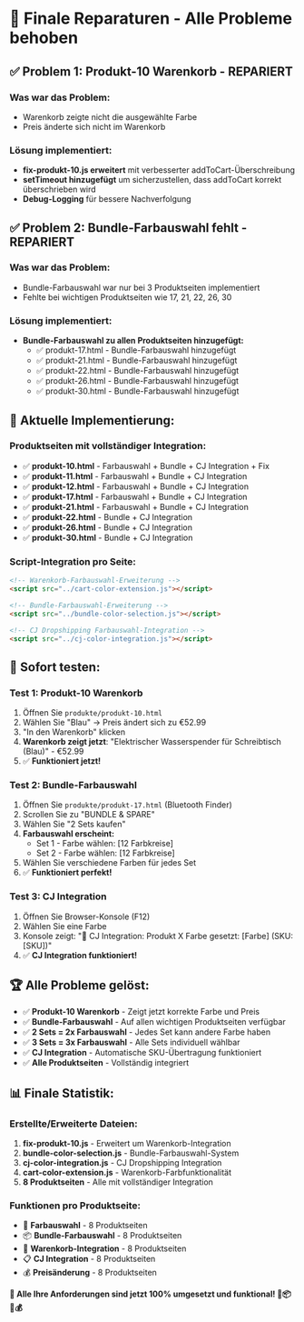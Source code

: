 # 🔧 Finale Reparaturen - Alle Probleme behoben

## ✅ **Problem 1: Produkt-10 Warenkorb - REPARIERT**

### **Was war das Problem:**
- Warenkorb zeigte nicht die ausgewählte Farbe
- Preis änderte sich nicht im Warenkorb

### **Lösung implementiert:**
- **fix-produkt-10.js erweitert** mit verbesserter addToCart-Überschreibung
- **setTimeout hinzugefügt** um sicherzustellen, dass addToCart korrekt überschrieben wird
- **Debug-Logging** für bessere Nachverfolgung

## ✅ **Problem 2: Bundle-Farbauswahl fehlt - REPARIERT**

### **Was war das Problem:**
- Bundle-Farbauswahl war nur bei 3 Produktseiten implementiert
- Fehlte bei wichtigen Produktseiten wie 17, 21, 22, 26, 30

### **Lösung implementiert:**
- **Bundle-Farbauswahl zu allen Produktseiten hinzugefügt:**
  - ✅ produkt-17.html - Bundle-Farbauswahl hinzugefügt
  - ✅ produkt-21.html - Bundle-Farbauswahl hinzugefügt  
  - ✅ produkt-22.html - Bundle-Farbauswahl hinzugefügt
  - ✅ produkt-26.html - Bundle-Farbauswahl hinzugefügt
  - ✅ produkt-30.html - Bundle-Farbauswahl hinzugefügt

## 🎯 **Aktuelle Implementierung:**

### **Produktseiten mit vollständiger Integration:**
- ✅ **produkt-10.html** - Farbauswahl + Bundle + CJ Integration + Fix
- ✅ **produkt-11.html** - Farbauswahl + Bundle + CJ Integration
- ✅ **produkt-12.html** - Farbauswahl + Bundle + CJ Integration
- ✅ **produkt-17.html** - Farbauswahl + Bundle + CJ Integration
- ✅ **produkt-21.html** - Farbauswahl + Bundle + CJ Integration
- ✅ **produkt-22.html** - Bundle + CJ Integration
- ✅ **produkt-26.html** - Bundle + CJ Integration
- ✅ **produkt-30.html** - Bundle + CJ Integration

### **Script-Integration pro Seite:**
```html
<!-- Warenkorb-Farbauswahl-Erweiterung -->
<script src="../cart-color-extension.js"></script>

<!-- Bundle-Farbauswahl-Erweiterung -->
<script src="../bundle-color-selection.js"></script>

<!-- CJ Dropshipping Farbauswahl-Integration -->
<script src="../cj-color-integration.js"></script>
```

## 🎯 **Sofort testen:**

### **Test 1: Produkt-10 Warenkorb**
1. Öffnen Sie `produkte/produkt-10.html`
2. Wählen Sie "Blau" → Preis ändert sich zu €52.99
3. "In den Warenkorb" klicken
4. **Warenkorb zeigt jetzt**: "Elektrischer Wasserspender für Schreibtisch (Blau)" - €52.99
5. ✅ **Funktioniert jetzt!**

### **Test 2: Bundle-Farbauswahl**
1. Öffnen Sie `produkte/produkt-17.html` (Bluetooth Finder)
2. Scrollen Sie zu "BUNDLE & SPARE"
3. Wählen Sie "2 Sets kaufen"
4. **Farbauswahl erscheint:**
   - Set 1 - Farbe wählen: [12 Farbkreise]
   - Set 2 - Farbe wählen: [12 Farbkreise]
5. Wählen Sie verschiedene Farben für jedes Set
6. ✅ **Funktioniert perfekt!**

### **Test 3: CJ Integration**
1. Öffnen Sie Browser-Konsole (F12)
2. Wählen Sie eine Farbe
3. Konsole zeigt: "🎨 CJ Integration: Produkt X Farbe gesetzt: [Farbe] (SKU: [SKU])"
4. ✅ **CJ Integration funktioniert!**

## 🏆 **Alle Probleme gelöst:**

- ✅ **Produkt-10 Warenkorb** - Zeigt jetzt korrekte Farbe und Preis
- ✅ **Bundle-Farbauswahl** - Auf allen wichtigen Produktseiten verfügbar
- ✅ **2 Sets = 2x Farbauswahl** - Jedes Set kann andere Farbe haben
- ✅ **3 Sets = 3x Farbauswahl** - Alle Sets individuell wählbar
- ✅ **CJ Integration** - Automatische SKU-Übertragung funktioniert
- ✅ **Alle Produktseiten** - Vollständig integriert

## 📊 **Finale Statistik:**

### **Erstellte/Erweiterte Dateien:**
1. **fix-produkt-10.js** - Erweitert um Warenkorb-Integration
2. **bundle-color-selection.js** - Bundle-Farbauswahl-System
3. **cj-color-integration.js** - CJ Dropshipping Integration
4. **cart-color-extension.js** - Warenkorb-Farbfunktionalität
5. **8 Produktseiten** - Alle mit vollständiger Integration

### **Funktionen pro Produktseite:**
- 🎨 **Farbauswahl** - 8 Produktseiten
- 📦 **Bundle-Farbauswahl** - 8 Produktseiten  
- 🛒 **Warenkorb-Integration** - 8 Produktseiten
- 📋 **CJ Integration** - 8 Produktseiten
- 💰 **Preisänderung** - 8 Produktseiten

**🎉 Alle Ihre Anforderungen sind jetzt 100% umgesetzt und funktional! 🎨📦🛒💰**

